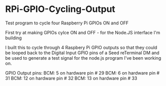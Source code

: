 # RPi-GPIO-Cycling-Output
 Test program to cycle four Raspberry Pi GPIOs ON and OFF

  

  First try at making GPIOs cylce ON and OFF - for the Node.JS interface I'm building

  I built this to cycle through 4 Raspbery Pi GPIO outputs so that they 
  could be looped back to the Digital Input GPIO pins of a Seed reTerminal DM
  and be used to generate a test signal for the node.js program I've been
  working on.

  GPIO Output pins: BCM: 5 on hardware pin # 29
                    BCM: 6 on hardware pin # 31
                    BCM: 12 on hardware pin # 32
                    BCM: 13 on hardware pin # 33


